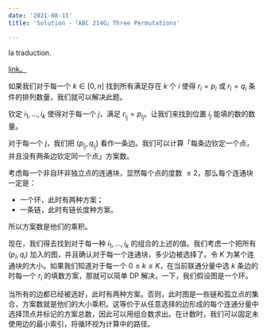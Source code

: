 ```yaml
---
date: '2021-08-15'
title: 'Solution -「ABC 214G」Three Permutations'

---
```


la traduction.

[link。](https://atcoder.jp/contests/abc214/tasks/abc214_g)

如果我们对于每一个 $k\in[0,n]$ 找到所有满足存在 $k$ 个 $i$ 使得 $r_i=p_i$ 或 $r_i=q_i$ 条件的排列数量，我们就可以解决此题。

钦定 $i_1,\dots,i_k$ 使得对于每一个 $j$，满足 $r_{i_j}=p_{i_j}$。让我们来找到位置 $i_j$ 能填的数的数量。

对于每一个 $j$，我们把 $(p_{i_j},q_{i_j})$ 看作一条边。我们可以计算「每条边钦定一个点，并且没有两条边钦定同一个点」方案数。

考虑每一个非自环非独立点的连通块，显然每个点的度数 $\leqslant2$，那么每个连通块一定是：

- 一个环，此时有两种方案；
- 一条链，此时有链长度种方案。

所以方案数是他们的乘积。

现在，我们得去找到对于每一种 $i_1,\dots,i_k$ 的组合的上述的值。我们考虑一个把所有 $(p_i,q_i)$ 加入的图，并且确认对于每一个连通块，多少边被选择了。令 $K$ 为某个连通块的大小。如果我们知道对于每一个 $0\leqslant k\leqslant K$，在当前联通分量中选 $k$ 条边的时每一个 $r_i$ 的填数方案，那就可以简单 DP 解决。一下，我们假设图是一个环。

当所有的边都已经被选好，此时有两种方案。否则，此时图是一些链和孤立点的集合，方案数就是他们的大小乘积。这等价于从任意选择的边形成的每个连通分量中选择顶点并标记的方案总数，因此可以用组合数求出。在计数时，我们可以固定未使用边的最小索引，将循环视为计算中的路径。 